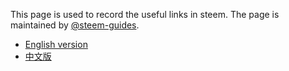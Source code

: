 This page is used to record the useful links in steem. The page is maintained by [@steem-guides](https://busy.org/@steem-guides).

- [English version](https://steem-guides.github.io/links/en)
- [中文版](https://steem-guides.github.io/links/zh)
